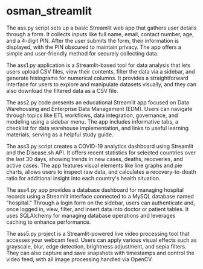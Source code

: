 # osman_streamlit

The ass.py script sets up a basic Streamlit web app that gathers user details through a form. It collects inputs like full name, email, contact number, age, and a 4-digit PIN. After the user submits the form, their information is displayed, with the PIN obscured to maintain privacy. The app offers a simple and user-friendly method for securely collecting data.

The ass1.py application is a Streamlit-based tool for data analysis that lets users upload CSV files, view their contents, filter the data via a sidebar, and generate histograms for numerical columns. It provides a straightforward interface for users to explore and manipulate datasets visually, and they can also download the filtered data as a CSV file.

The ass2.py code presents an educational Streamlit app focused on Data Warehousing and Enterprise Data Management (EDM). Users can navigate through topics like ETL workflows, data integration, governance, and modeling using a sidebar menu. The app includes informative tabs, a checklist for data warehouse implementation, and links to useful learning materials, serving as a helpful study guide.

The ass3.py script creates a COVID-19 analytics dashboard using Streamlit and the Disease.sh API. It offers recent statistics for selected countries over the last 30 days, showing trends in new cases, deaths, recoveries, and active cases. The app features visual elements like line graphs and pie charts, allows users to inspect raw data, and calculates a recovery-to-death ratio for additional insight into each country's health situation.

The ass4.py app provides a database dashboard for managing hospital records using a Streamlit interface connected to a MySQL database named "hospital." Through a login form on the sidebar, users can authenticate and, once logged in, view, filter, and insert data into doctor or patient tables. It uses SQLAlchemy for managing database operations and leverages caching to enhance performance.

The ass5.py project is a Streamlit-powered live video processing tool that accesses your webcam feed. Users can apply various visual effects such as grayscale, blur, edge detection, brightness adjustment, and sepia filters. They can also capture and save snapshots with timestamps and control the video feed, with all image processing handled via OpenCV.
